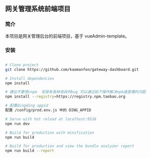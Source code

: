 ## 网关管理系统前端项目

### 简介
本项目是网关管理后台的前端项目，基于 vueAdmin-template。

### 安装

```bash

# Clone project
git clone https://github.com/kaomanfen/gateway-dashboard.git

# Install dependencies
npm install

# 建议不要用cnpm  安装有各种诡异的bug 可以通过如下操作解决npm速度慢的问题
npm install --registry=https://registry.npm.taobao.org

# 配置dingding appid
配置 /config/prod.env.js 中的 DING_APPID

# Serve with hot reload at localhost:9528
npm run dev

# Build for production with minification
npm run build

# Build for production and view the bundle analyzer report
npm run build --report
```




